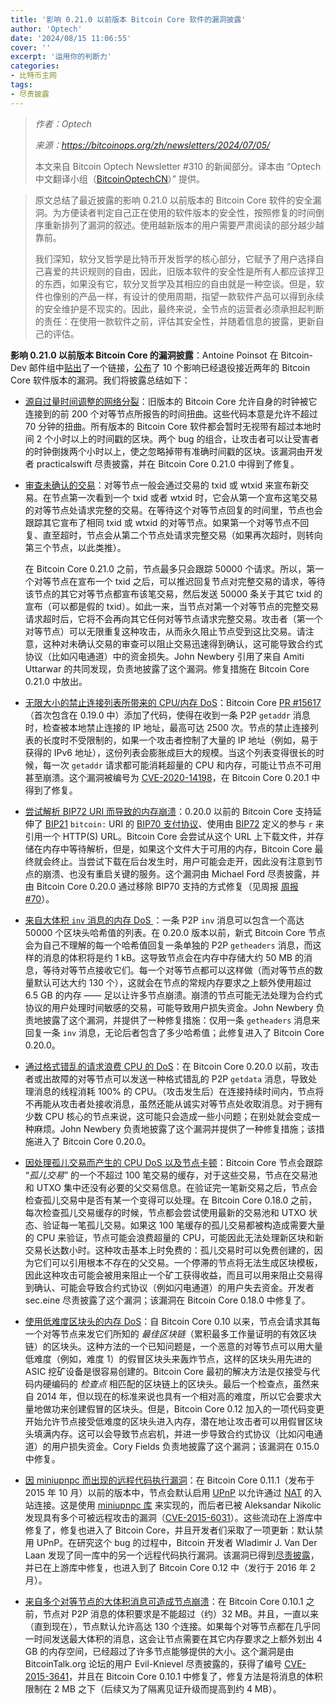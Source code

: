 ```yaml
---
title: '影响 0.21.0 以前版本 Bitcoin Core 软件的漏洞披露'
author: 'Optech'
date: '2024/08/15 11:06:55'
cover: ''
excerpt: '运用你的判断力'
categories:
- 比特币主网
tags:
- 尽责披露
---
```



> *作者：Optech*
>
> *来源：<https://bitcoinops.org/zh/newsletters/2024/07/05/>*
>
> 本文来自 Bitcoin Optech Newsletter #310 的新闻部分。译本由 “Optech 中文翻译小组（[BitcoinOptechCN](https://github.com/PrimitivesLane/BitcoinOptechCN)）” 提供。

> 原文总结了最近披露的影响 0.21.0 以前版本的 Bitcoin Core 软件的安全漏洞。为方便读者判定自己正在使用的软件版本的安全性，按照修复的时间倒序重新排列了漏洞的叙述。使用越新版本的用户需要严肃阅读的部分越少越靠前。
>
> 我们深知，软分叉哲学是比特币开发哲学的核心部分，它赋予了用户选择自己喜爱的共识规则的自由，因此，旧版本软件的安全性是所有人都应该捍卫的东西，如果没有它，软分叉哲学及其相应的自由就是一种空谈。但是，软件也像别的产品一样，有设计的使用周期，指望一款软件产品可以得到永续的安全维护是不现实的。因此，最终来说，全节点的运营者必须承担起判断的责任：在使用一款软件之前，评估其安全性，并随着信息的披露，更新自己的评估。

**影响 0.21.0 以前版本 Bitcoin Core 的漏洞披露**：Antoine Poinsot 在 Bitcoin-Dev 邮件组中[贴出](https://mailing-list.bitcoindevs.xyz/bitcoindev/xsylfaVvODFtrvkaPyXh0mIc64DWMCchxiVdTApFqJ_0Q5v0bOoDpS_36HwDKmzdDO9U2RKMzESEiVaq47FTamegi2kCNtVZeDAjSR4G7Ic=@protonmail.com/)了一个链接，[公布](https://bitcoincore.org/en/security-advisories/)了 10 个影响已经退役接近两年的 Bitcoin Core 软件版本的漏洞。我们将披露总结如下：

- [源自过量时间调整的网络分裂](https://bitcoincore.org/en/2024/07/03/disclose-timestamp-overflow/)：旧版本的 Bitcoin Core 允许自身的时钟被它连接到的前 200 个对等节点所报告的时间扭曲。这些代码本意是允许不超过 70 分钟的扭曲。所有版本的 Bitcoin Core 软件都会暂时无视带有超过本地时间 2 个小时以上的时间戳的区块。两个 bug 的组合，让攻击者可以让受害者的时钟倒拨两个小时以上，使之忽略掉带有准确时间戳的区块。该漏洞由开发者 practicalswift 尽责披露，并在 Bitcoin Core 0.21.0 中得到了修复。

- [审查未确认的交易](https://bitcoincore.org/en/2024/07/03/disclose_already_asked_for/)：对等节点一般会通过交易的 txid 或 wtxid 来宣布新交易。在节点第一次看到一个 txid 或者 wtxid 时，它会从第一个宣布这笔交易的对等节点处请求完整的交易。在等待这个对等节点回复的时间里，节点也会跟踪其它宣布了相同 txid 或 wtxid 的对等节点。如果第一个对等节点不回复、直至超时，节点会从第二个节点处请求完整交易（如果再次超时，则转向第三个节点，以此类推）。

  在 Bitcoin Core 0.21.0 之前，节点最多只会跟踪 50000 个请求。所以，第一个对等节点在宣布一个 txid 之后，可以推迟回复节点对完整交易的请求，等待该节点的其它对等节点都宣布该笔交易，然后发送 50000 条关于其它 txid 的宣布（可以都是假的 txid）。如此一来，当节点对第一个对等节点的完整交易请求超时后，它将不会再向其它任何对等节点请求完整交易。攻击者（第一个对等节点）可以无限重复这种攻击，从而永久阻止节点受到这比交易。请注意，这种对未确认交易的审查可以阻止交易迅速得到确认，这可能导致合约式协议（比如闪电通道）中的资金损失。John Newbery 引用了来自 Amiti Uttarwar 的共同发现，负责地披露了这个漏洞。修复措施在 Bitcoin Core 0.21.0 中放出。
  
- [无限大小的禁止连接列表所带来的 CPU/内存 DoS](https://bitcoincore.org/en/2024/07/03/disclose-unbounded-banlist/)：Bitcoin Core [PR #15617](https://github.com/bitcoin/bitcoin/issues/15617)（首次包含在 0.19.0 中）添加了代码，使得在收到一条 P2P `getaddr` 消息时，检查被本地禁止连接的 IP 地址，最高可达 2500 次。节点的禁止连接列表的长度时不受限制的，如果一个攻击者控制了大量的 IP 地址（例如，易于获得的 IPv6 地址），这份列表会膨胀成巨大的规模。当这个列表变得很长的时候，每一次 `getaddr` 请求都可能消耗超量的 CPU 和内存，可能让节点不可用甚至崩溃。这个漏洞被编号为 [CVE-2020-14198](https://nvd.nist.gov/vuln/detail/CVE-2020-14198)，在 Bitcoin Core 0.20.1 中得到了修复。

- [尝试解析 BIP72 URI 而导致的内存崩溃](https://bitcoincore.org/en/2024/07/03/disclose-bip70-crash/)：0.20.0 以前的 Bitcoin Core 支持延伸了 [BIP21](https://github.com/bitcoin/bips/blob/master/bip-0021.mediawiki) `bitcoin:` URI 的 [BIP70 支付协议](https://bitcoinops.org/en/topics/bip70-payment-protocol/)、使用由 [BIP72](https://github.com/bitcoin/bips/blob/master/bip-0072.mediawiki) 定义的参与 `r` 来引用一个 HTTP(S) URL。Bitcoin Core 会尝试从这个 URL 上下载文件，并存储在内存中等待解析，但是，如果这个文件大于可用的内存，Bitcoin Core 最终就会终止。当尝试下载在后台发生时，用户可能会走开，因此没有注意到节点的崩溃、也没有重启关键的服务。这个漏洞由 Michael Ford 尽责披露，并由 Bitcoin Core 0.20.0 通过移除 BIP70 支持的方式修复（见周报 [周报 #70](https://bitcoinops.org/en/newsletters/2019/10/30/#bitcoin-core-17165)）。

- [来自大体积 `inv` 消息的内存 DoS ](https://bitcoincore.org/en/2024/07/03/disclose-inv-buffer-blowup/)：一条 P2P `inv` 消息可以包含一个高达 50000 个区块头哈希值的列表。在 0.20.0 版本以前，新式 Bitcoin Core 节点会为自己不理解的每一个哈希值回复一条单独的 P2P `getheaders` 消息，而这样的消息的体积将是约 1 kB。这导致节点会在内存中存储大约 50 MB 的消息，等待对等节点接收它们。每一个对等节点都可以这样做（而对等节点的数量默认可达大约 130 个），这就会在节点的常规内存要求之上额外使用超过 6.5 GB 的内存 —— 足以让许多节点崩溃。崩溃的节点可能无法处理为合约式协议的用户处理时间敏感的交易，可能导致用户损失资金。John Newbery 负责地披露了这个漏洞，并提供了一种修复措施：仅用一条 `getheaders` 消息来回复一条 `inv` 消息，无论后者包含了多少哈希值；此修复进入了 Bitcoin Core 0.20.0。

- [通过格式错乱的请求浪费 CPU 的 DoS](https://bitcoincore.org/en/2024/07/03/disclose-getdata-cpu/)：在 Bitcoin Core 0.20.0 以前，攻击者或出故障的对等节点可以发送一种格式错乱的 P2P `getdata` 消息，导致处理消息的线程消耗 100% 的 CPU。（攻击发生后）在连接持续时间内，节点将不再能从攻击者处接收消息，虽然还能从诚实对等节点处收取消息。对于拥有少数 CPU 核心的节点来说，这可能只会造成一些小问题；在别处就会变成一种麻烦。John Newbery 负责地披露了这个漏洞并提供了一种修复措施；该措施进入了 Bitcoin Core 0.20.0。

- [因处理孤儿交易而产生的 CPU DoS 以及节点卡顿](https://bitcoincore.org/en/2024/07/03/disclose-orphan-dos/)：Bitcoin Core 节点会跟踪 “*孤儿交易*” 的一个不超过 100 笔交易的缓存，对于这些交易，节点在交易池和 UTXO 集中还没有必要的父交易信息。在验证完一笔新交易之后，节点会检查孤儿交易中是否有某一个变得可以处理。在 Bitcoin Core 0.18.0 之前，每次检查孤儿交易缓存的时候，节点都会尝试使用最新的交易池和 UTXO 状态、验证每一笔孤儿交易。如果这 100 笔缓存的孤儿交易都被构造成需要大量的 CPU 来验证，节点可能会浪费超量的 CPU，可能因此无法处理新区块和新交易长达数小时。这种攻击基本上时免费的：孤儿交易时可以免费创建的，因为它们可以引用根本不存在的父交易。一个停滞的节点将无法生成区块模板，因此这种攻击可能会被用来阻止一个矿工获得收益，而且可以用来阻止交易得到确认、可能会导致合约式协议（例如闪电通道）的用户失去资金。开发者 sec.eine 尽责披露了这个漏洞；该漏洞在 Bitcoin Core 0.18.0 中修复了。

- [使用低难度区块头的内存 DoS](https://bitcoincore.org/en/2024/07/03/disclose-header-spam/)：自 Bitcoin Core 0.10 以来，节点会请求其每一个对等节点来发它们所知的 *最佳区块链*（累积最多工作量证明的有效区块链）的区块头。这种方法的一个已知问题是，一个恶意的对等节点可以用大量低难度（例如，难度 1）的假冒区块头来轰炸节点，这样的区块头用先进的 ASIC 挖矿设备是很容易创建的。Bitcoin Core 最初的解决方法是仅接受与代码内硬编码的 *检查点* 相匹配的区块链上的区块头。最后一个检查点，虽然来自 2014 年，但以现在的标准来说也具有一个相对高的难度，所以它会要求大量地做功来创建假冒的区块头。但是，Bitcoin Core 0.12 加入的一项代码变更开始允许节点接受低难度的区块头进入内存，潜在地让攻击者可以用假冒区块头填满内存。这可以会导致节点宕机，并进一步导致合约式协议（比如闪电通道）的用户损失资金。Cory Fields 负责地披露了这个漏洞；该漏洞在 0.15.0 中修复。

- [因 miniupnpc 而出现的远程代码执行漏洞](https://bitcoincore.org/en/2024/07/03/disclose_upnp_rce/)：在 Bitcoin Core 0.11.1（发布于 2015 年 10 月）以前的版本中，节点会默认启用 [UPnP](https://zh.wikipedia.org/wiki/UPnP) 以允许通过 [NAT](https://zh.wikipedia.org/wiki/网络地址转换) 的入站连接。这是使用 [miniupnpc 库](https://miniupnp.tuxfamily.org/) 来实现的，而后者已被 Aleksandar Nikolic 发现具有多个可被远程攻击的漏洞（[CVE-2015-6031](https://nvd.nist.gov/vuln/detail/CVE-2015-6031)）。这些流动在上游库中修复了，修复也进入了 Bitcoin Core，并且开发者们采取了一项更新：默认禁用 UPnP。在研究这个 bug 的过程中，Bitcoin 开发者 Wladimir J. Van Der Laan 发现了同一库中的另一个远程代码执行漏洞。该漏洞已得到[尽责披露](https://bitcoinops.org/en/topics/responsible-disclosures/)，并已在上游库中修复，也进入到了 Bitcoin Core 0.12 中（发行于 2016 年 2 月）。

- [来自多个对等节点的大体积消息可造成节点崩溃](https://bitcoincore.org/en/2024/07/03/disclose_receive_buffer_oom/)：在 Bitcoin Core 0.10.1 之前，节点对 P2P 消息的体积要求是不能超过（约）32 MB。并且，一直以来（直到现在），节点默认允许高达 130 个连接。如果每个对等节点都在几乎同一时间发送最大体积的消息，这会让节点需要在其它内存要求之上额外划出 4 GB 的内存空间，已经超过了许多节点能够提供的大小。这个漏洞是由 BitcoinTalk.org 论坛的用户 Evil-Knievel 尽责披露的，获得了编号 [CVE-2015-3641](https://nvd.nist.gov/vuln/detail/CVE-2015-3641)，并且在 Bitcoin Core 0.10.1 中修复了，修复方法是将消息的体积限制在 2 MB 之下（后续又为了隔离见证升级而提高到约 4 MB）。